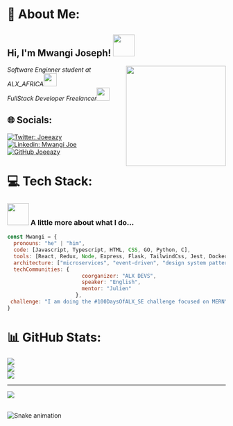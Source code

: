 # 💫 About Me:
<h2> Hi, I'm Mwangi Joseph! <img src="https://media.giphy.com/media/mGcNjsfWAjY5AEZNw6/giphy.gif" width="50"></h2>
<img align='right' src="https://media.giphy.com/media/ieyl9zmCjO4b4t6qoY/giphy.gif" width="230">
<p><em>Software Enginner student at ALX_AFRICA<img src="https://media.giphy.com/media/fYSnHlufseco8Fh93Z/giphy.gif" width="30"></br>FullStack Developer Freelancer</a><img src="https://media.giphy.com/media/WUlplcMpOCEmTGBtBW/giphy.gif" width="30"> 
</em></p>

## 🌐 Socials:
[![Twitter: Joeeazy](https://img.shields.io/twitter/follow/Joeeazy?style=social)](https://x.com/joeeeazyy?t=H8ON24UhpE8iM-4fUFZHyw&s=09)
[![Linkedin: Mwangi Joe](https://img.shields.io/badge/-mwangiJoe-blue?style=flat-square&logo=Linkedin&logoColor=white&link=https://www.linkedin.com/in/mwangiJoe/)](https://www.linkedin.com/in/mwangi-joe-b9b593227?utm_source=share&utm_campaign=share_via&utm_content=profile&utm_medium=android_app)
[![GitHub Joeeazy](https://img.shields.io/github/followers/Joeeazy?label=follow&style=social)](https://github.com/Joeeazy)

# 💻 Tech Stack:
### <img src="https://media.giphy.com/media/VgCDAzcKvsR6OM0uWg/giphy.gif" width="50"> A little more about what I do... 

```javascript
const Mwangi = {
  pronouns: "he" | "him",
  code: [Javascript, Typescript, HTML, CSS, GO, Python, C],
  tools: [React, Redux, Node, Express, Flask, TailwindCss, Jest, Docker],
  architecture: ["microservices", "event-driven", "design system pattern"],
  techCommunities: {
                        coorganizer: "ALX DEVS",
                        speaker: "English",
                        mentor: "Julien"
                      },
 challenge: "I am doing the #100DaysOfALX_SE challenge focused on MERN"
}
```

# 📊 GitHub Stats:
![](https://github-readme-stats.vercel.app/api?username=Joeeazy&theme=bear&hide_border=false&include_all_commits=true&count_private=true)<br/>
![](https://github-readme-streak-stats.herokuapp.com/?user=Joeeazy&theme=bear&hide_border=false)<br/>
![](https://github-readme-stats.vercel.app/api/top-langs/?username=Joeeazy&theme=bear&hide_border=false&include_all_commits=true&count_private=true&layout=compact)

---
[![](https://visitcount.itsvg.in/api?id=Joeeazy&icon=2&color=1)](https://visitcount.itsvg.in)


<!-- Proudly created with GPRM ( https://gprm.itsvg.in ) -->
<br clear="both">

<img src="https://raw.githubusercontent.com/maurodesouza/maurodesouza/output/snake.svg" alt="Snake animation" />

###
